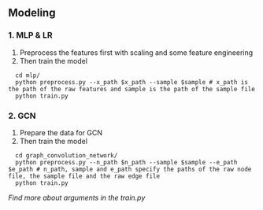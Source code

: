 ## Modeling

### 1. MLP & LR
1. Preprocess the features first with scaling and some feature engineering
2. Then train the model

```
  cd mlp/
  python preprocess.py --x_path $x_path --sample $sample # x_path is the path of the raw features and sample is the path of the sample file
  python train.py
```

### 2. GCN
1. Prepare the data for GCN
2. Then train the model

```
  cd graph_convolution_network/
  python preprocess.py --n_path $n_path --sample $sample --e_path $e_path # n_path, sample and e_path specify the paths of the raw node file, the sample file and the raw edge file
  python train.py
```

*Find more about arguments in the train.py*
